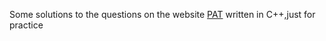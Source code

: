 
Some solutions to the questions on the website [PAT][1] written in C++,just for practice

[1]: http://www.patest.cn/p/index